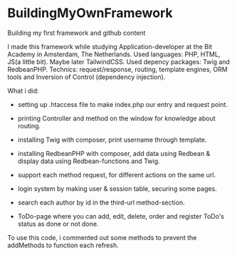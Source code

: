 # BuildingMyOwnFramework
Building my first framework and github content

I made this framework while studying Application-developer at the Bit Academy in Amsterdam, The Netherlands.
Used languages: PHP, HTML, JS(a little bit). Maybe later TailwindCSS.
Used depency packages: Twig and RedbeanPHP.
Technics: request/response, routing, template engines, ORM tools and Inversion of Control (dependency injection).

What i did:
- setting up .htaccess file to make index.php our entry and request point.

- printing Controller and method on the window for knowledge about routing.

- installing Twig with composer, print username through template.

- installing RedbeanPHP with composer, add data using Redbean & display data using Redbean-functions and Twig.

- support each method request, for different actions on the same url.

- login system by making user & session table, securing some pages.

- search each author by id in the third-url method-section.

- ToDo-page where you can add, edit, delete, order and register ToDo's status as done or not done.

To use this code, i commented out some methods to prevent the addMethods to function each refresh.
